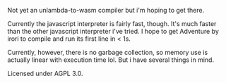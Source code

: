 Not yet an unlambda-to-wasm compiler but i'm hoping to get there.

Currently the javascript interpreter is fairly fast, though. It's much faster
than the other javascript interpreter i've tried.
I hope to get Adventure by irori to compile and run its first line in < 1s.

Currently, however, there is no garbage collection, so memory use is actually
linear with execution time lol. But i have several things in mind.

Licensed under AGPL 3.0.
